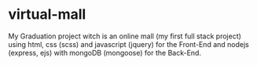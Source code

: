# virtual-mall
My Graduation project witch is an online mall (my first full stack project) using html, css (scss) and javascript (jquery) for the Front-End and nodejs (express, ejs) with mongoDB (mongoose) for the Back-End.
